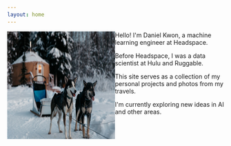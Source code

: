```yaml
---
layout: home
---
```


<img align="left" width="250" height="250" src="assets/img/arctic-1.jpg" class="padded-image">

Hello! I'm Daniel Kwon, a machine learning engineer at Headspace.

Before Headspace, I was a data scientist at Hulu and Ruggable.

This site serves as a collection of my personal projects and photos from my travels.

I'm currently exploring new ideas in AI and other areas.

